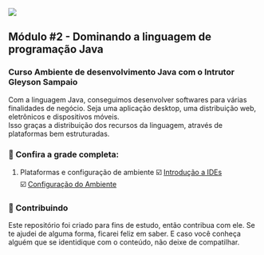 <!-- Imagem Bootcamp -->
![](https://)
<!--
### Sejam bem-vindos!!! Esse é o meu repositorio de projetos e códigos no programa Santander Bootcamp 2024.
-->
## Módulo #2 - Dominando a linguagem de programação Java
### Curso Ambiente de desenvolvimento Java com o Intrutor Gleyson Sampaio
Com a linguagem Java, conseguimos desenvolver softwares para várias finalidades de negócio. Seja uma aplicação desktop, uma distribuição web, eletrônicos e dispositivos móveis.  
Isso graças a distribuição dos recursos da linguagem, através de plataformas bem estruturadas.

### 🚦 Confira a grade completa:
1. Plataformas e configuração de ambiente
☑️ [Introdução a IDEs]()  
☑️ [Configuração do Ambiente]()  




### 🤝 Contribuindo
Este repositório foi criado para fins de estudo, então contribua com ele. Se te ajudei de alguma forma, ficarei feliz em
saber. E caso você conheça alguém que se identidique com o conteúdo, não deixe de compatilhar.



